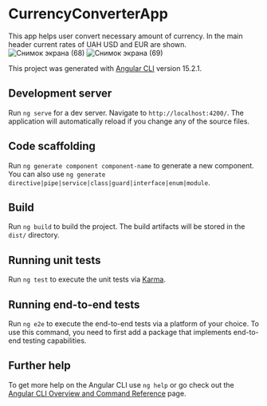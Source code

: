 # CurrencyConverterApp

This app helps user convert necessary amount of currency. In the main header current rates of UAH USD and EUR are shown.
![Снимок экрана (68)](https://user-images.githubusercontent.com/111873795/224386437-e2aeb397-c33f-4855-a05d-d5d8f4b33393.png)
![Снимок экрана (69)](https://user-images.githubusercontent.com/111873795/224386460-20c7a392-6f02-4c8f-90f8-03cb8e61544c.png)

This project was generated with [Angular CLI](https://github.com/angular/angular-cli) version 15.2.1.

## Development server

Run `ng serve` for a dev server. Navigate to `http://localhost:4200/`. The application will automatically reload if you change any of the source files.

## Code scaffolding

Run `ng generate component component-name` to generate a new component. You can also use `ng generate directive|pipe|service|class|guard|interface|enum|module`.

## Build

Run `ng build` to build the project. The build artifacts will be stored in the `dist/` directory.

## Running unit tests

Run `ng test` to execute the unit tests via [Karma](https://karma-runner.github.io).

## Running end-to-end tests

Run `ng e2e` to execute the end-to-end tests via a platform of your choice. To use this command, you need to first add a package that implements end-to-end testing capabilities.

## Further help

To get more help on the Angular CLI use `ng help` or go check out the [Angular CLI Overview and Command Reference](https://angular.io/cli) page.

